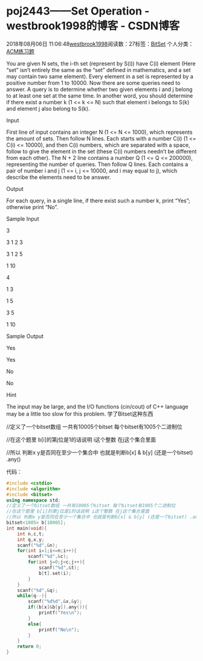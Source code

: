 # poj2443——Set Operation - westbrook1998的博客 - CSDN博客





2018年08月06日 11:06:48[westbrook1998](https://me.csdn.net/westbrook1998)阅读数：27标签：[BitSet](https://so.csdn.net/so/search/s.do?q=BitSet&t=blog)
个人分类：[ACM练习题](https://blog.csdn.net/westbrook1998/article/category/7652684)









> 
You are given N sets, the i-th set (represent by S(i)) have C(i) element (Here “set” isn’t entirely the same as the “set” defined in mathematics, and a set may contain two same element). Every element in a set is represented by a positive number from 1 to 10000. Now there are some queries need to answer. A query is to determine whether two given elements i and j belong to at least one set at the same time. In another word, you should determine if there exist a number k (1 <= k <= N) such that element i belongs to S(k) and element j also belong to S(k). 

  Input 

  First line of input contains an integer N (1 <= N <= 1000), which represents the amount of sets. Then follow N lines. Each starts with a number C(i) (1 <= C(i) <= 10000), and then C(i) numbers, which are separated with a space, follow to give the element in the set (these C(i) numbers needn’t be different from each other). The N + 2 line contains a number Q (1 <= Q <= 200000), representing the number of queries. Then follow Q lines. Each contains a pair of number i and j (1 <= i, j <= 10000, and i may equal to j), which describe the elements need to be answer. 

  Output 

  For each query, in a single line, if there exist such a number k, print “Yes”; otherwise print “No”. 

  Sample Input 

  3 

  3 1 2 3 

  3 1 2 5 

  1 10 

  4 

  1 3 

  1 5 

  3 5 

  1 10 

  Sample Output 

  Yes 

  Yes 

  No 

  No 

  Hint 

  The input may be large, and the I/O functions (cin/cout) of C++ language may be a little too slow for this problem.
学了Bitset这种东西 

//定义了一个bitset数组 一共有10005个bitset 每个bitset有1005个二进制位 

//在这个题里 b[i]的第j位是1的话说明 i这个整数 在j这个集合里面 

//所以 判断x y是否同在至少一个集合中 也就是判断b[x] & b[y] (还是一个bitset) .any() 

代码：
```cpp
#include <cstdio>
#include <algorithm>
#include <bitset>
using namespace std;
//定义了一个bitset数组 一共有10005个bitset 每个bitset有1005个二进制位
//在这个题里 b[i]的第j位是1的话说明 i这个整数 在j这个集合里面
//所以 判断x y是否同在至少一个集合中 也就是判断b[x] & b[y] (还是一个bitset) .any()
bitset<1005> b[10005];
int main(void){
    int n,c,t;
    int q,x,y;
    scanf("%d",&n);
    for(int i=1;i<=n;i++){
        scanf("%d",&c);
        for(int j=0;j<c;j++){
            scanf("%d",&t);
            b[t].set(i);
        }
    }
    scanf("%d",&q);
    while(q--){
        scanf("%d%d",&x,&y);
        if((b[x]&b[y]).any()){
            printf("Yes\n");
        }
        else{
            printf("No\n");
        }
    }
    return 0;
}
```






